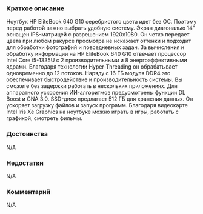 ### **Краткое описание**
Ноутбук HP EliteBook 640 G10 серебристого цвета идет без ОС. Поэтому перед работой важно выбрать удобную систему. Экран диагональю 14" оснащен IPS-матрицей с разрешением 1920x1080. Он четко передает цвета при любом ракурсе просмотра не искажает оттенки и подходит для обработки фотографий и повседневных задач.  За вычисления и обработку информации на HP EliteBook 640 G10 отвечает процессор Intel Core i5-1335U с 2 производительными и 8 энергоэффективными ядрами. Благодаря технологии Hyper-Threading он обрабатывает одновременно до 12 потоков. Наряду с 16 ГБ модуля DDR4 это обеспечивает быстродействие и производительность системы. Вы сможете без задержки работать в нескольких приложениях. Для аппаратного ускорения ИИ-алгоритмов предусмотрены функции DL Boost и GNA 3.0.  SSD-диск предлагает 512 ГБ для хранения данных. Он ускоряет загрузку файлов и запуск программ. Благодаря видеокарте Intel Iris Xe Graphics на ноутбуке можно играть в игры, работать с графикой, смотреть фильмы.

### **Достоинства**
N/A

### **Недостатки**
N/A

### **Комментарий**
N/A

